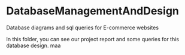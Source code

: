 # DatabaseManagementAndDesign
Database diagrams and sql queries for E-commerce websites

In this folder, you can see our project report and some queries for this database design.
maa
